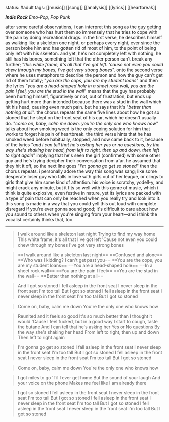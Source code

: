 status: #adult 
tags: [[music]] [[song]] [[analysis]] [[lyrics]] [[heartbreak]] 

***Indie Rock***
*Emo-Pop, Pop Punk*

after some careful observations, i can interpret this song as the guy getting over someone who has hurt them so immensely that he tries to cope with the pain by doing recreational drugs. in the first verse, he describes himself as walking like a skeleton one night, or perhaps every night, ever since the person broke him and has gotten rid of most of him, to the point of being only left with his skeleton. and yet, he's not completely left with nothing, he still has his bones, something left that the other person can't break any further; "*this white frame, it's all that i've got left. 'cause not even you could chew through my bones, i've got very strong bones*". onto the second verse where he uses metaphors to describe the person and how the guy can't get rid of them totally; "*you are the cops, you are my student loans*" and then the lyrics "*you are a head-shaped hole in a sheet rock wall, you are the pain i feel, you are the stud in the wall*" means that the guy has probably been hurting himself, figuratively or not, out of frustration, but ends up getting hurt more than intended because there was a stud in the wall which hit his head, causing even much pain. but he says that it's "*better than nothing at all*". the chorus repeats the same five lines about how he got so stoned that he slept on the front seat of his car, which he doesn't usually do. "*come on, baby, calm me down. you're the only one who knows how*" talks about how smoking weed is the only coping solution for him that works to forget his pain of heartbreak. the third verse hints that he has smoked weed before habitually, stopped, and now came back to it, because of the lyrics "*and i can tell that he's asking her yes or no questions, by the way she's shaking her head, from left to right, then up and down, then left to right again*" implying that he's seen the girl (confirmed) with some other guy and he's trying decipher their conversation from afar. he assumed that they hit it off, so the next line goes "*i'm gonna go get so stoned*" then the chorus repeats. i personally adore the way this song was sang; like some desperate loser guy who falls in love with girls out of her league, or clings to girls that give him some kind of attention. his voice is scratchy, yodell-y, and might crack any minute, but it fits so well with this genre of music, which i think is quite explosive, even festive in nature, yet its lyrics are packed with a type of pain that can only be reached when you really try and look into it. this song is made in a way that you could yell this out loud with complete disregard if you're ever gonna sound good; it's difficult to care about how you sound to others when you're singing from your heart—and i think the vocalist certainly thinks that, too.

---

>I walk around like a skeleton last night
>Trying to find my way home
>This white frame, it's all that I've got left
>'Cause not even you could chew through my bones
>I've got very strong bones

>==I walk around like a skeleton last night==
>==Confused and alone==
>==Who was I kidding? I can't get past you==
>==You are the cops, you are my student loans==
>==You are a head-shaped hole==
>==In a sheet rock wall==
>==You are the pain I feel==
>==You are the stud in the wall==
>==Better than nothing at all==

>And I got so stoned
>I fell asleep in the front seat
>I never sleep in the front seat
>I'm too tall
>But I got so stoned
>I fell asleep in the front seat
>I never sleep in the front seat
>I'm too tal
>But I got so stoned

>Come on, baby, calm me down
>You're the only one who knows how

>Reunited and it feels so good
>It's so much better than I thought it would
>'Cause I feel fucked, but in a good way
>I start to cough, taste the butane
>And I can tell that he's asking her Yes or No questions
>By the way she's shaking her head
>From left to right, then up and down
>Then left to right again

>I'm gonna go get so stoned
>I fall asleep in the front seat
>I never sleep in the front seat
>I'm too tall
>But I got so stoned
>I fell asleep in the front seat
>I never sleep in the front seat
>I'm too tall
>But I got so stoned

>Come on, baby, calm me down
>You're the only one who knows how

>I got miles to go
>'Til I ever get home
>But the sound of your laugh
>And your voice on the phone
>Makes me feel like I am already there

>I got so stoned
>I fell asleep in the front seat
>I never sleep in the front seat
>I'm too tall
>But I got so stoned
>I fell asleep in the front seat
>I never sleep in the front seat
>I'm too tall
>But I got so stoned
>I fell asleep in the front seat
>I never sleep in the front seat
>I'm too tall
>But I got so stoned